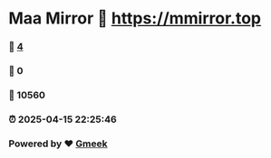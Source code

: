 # Maa Mirror :link: https://mmirror.top 
### :page_facing_up: [4](https://mmirror.top/tag.html) 
### :speech_balloon: 0 
### :hibiscus: 10560 
### :alarm_clock: 2025-04-15 22:25:46 
### Powered by :heart: [Gmeek](https://github.com/Meekdai/Gmeek)
